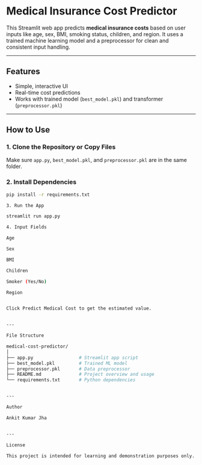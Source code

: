 # Medical Insurance Cost Predictor

This Streamlit web app predicts **medical insurance costs** based on user inputs like age, sex, BMI, smoking status, children, and region. It uses a trained machine learning model and a preprocessor for clean and consistent input handling.

---

## Features

- Simple, interactive UI
- Real-time cost predictions
- Works with trained model (`best_model.pkl`) and transformer (`preprocessor.pkl`)

---

## How to Use

### 1. Clone the Repository or Copy Files

Make sure `app.py`, `best_model.pkl`, and `preprocessor.pkl` are in the same folder.

### 2. Install Dependencies

```bash
pip install -r requirements.txt

3. Run the App

streamlit run app.py

4. Input Fields

Age

Sex

BMI

Children

Smoker (Yes/No)

Region


Click Predict Medical Cost to get the estimated value.


---

File Structure

medical-cost-predictor/
│
├── app.py                 # Streamlit app script
├── best_model.pkl         # Trained ML model
├── preprocessor.pkl       # Data preprocessor
├── README.md              # Project overview and usage
└── requirements.txt       # Python dependencies


---

Author

Ankit Kumar Jha


---

License

This project is intended for learning and demonstration purposes only.